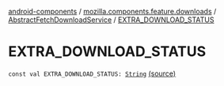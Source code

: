 [android-components](../../index.md) / [mozilla.components.feature.downloads](../index.md) / [AbstractFetchDownloadService](index.md) / [EXTRA_DOWNLOAD_STATUS](./-e-x-t-r-a_-d-o-w-n-l-o-a-d_-s-t-a-t-u-s.md)

# EXTRA_DOWNLOAD_STATUS

`const val EXTRA_DOWNLOAD_STATUS: `[`String`](https://kotlinlang.org/api/latest/jvm/stdlib/kotlin/-string/index.html) [(source)](https://github.com/mozilla-mobile/android-components/blob/master/components/feature/downloads/src/main/java/mozilla/components/feature/downloads/AbstractFetchDownloadService.kt#L507)